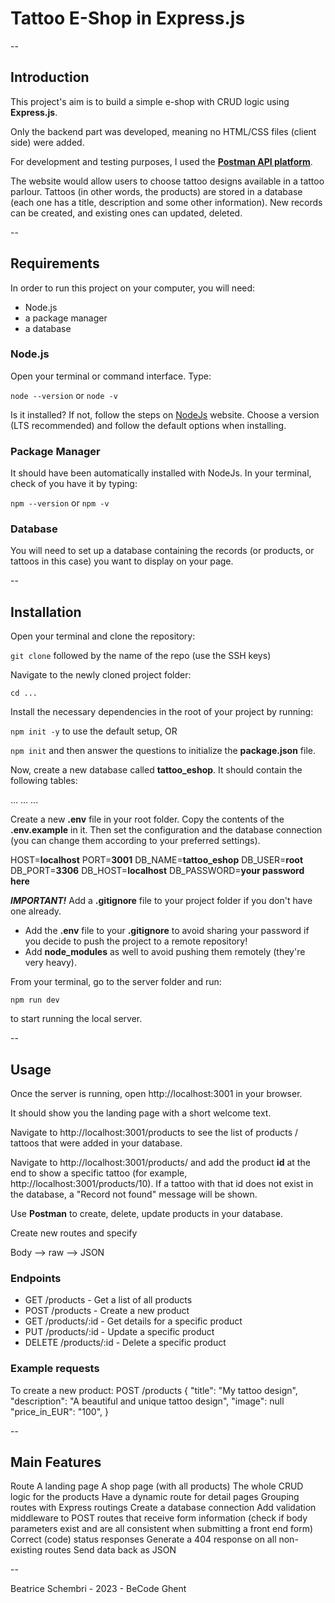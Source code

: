 # Tattoo E-Shop in Express.js

--

## Introduction

This project's aim is to build a simple e-shop with CRUD logic using **Express.js**.

Only the backend part was developed, meaning no HTML/CSS files (client side) were added.

For development and testing purposes, I used the [**Postman API platform**](https://www.postman.com/).

The website would allow users to choose tattoo designs available in a tattoo parlour. Tattoos (in other words, the products) are stored in a database (each one has a title, description and some other information). New records can be created, and existing ones can updated, deleted.

--

## Requirements

In order to run this project on your computer, you will need:

- Node.js
- a package manager
- a database

### Node.js

Open your terminal or command interface. Type:

`node --version` or `node -v`

Is it installed? If not, follow the steps on [NodeJs](https://nodejs.org/en/) website.
Choose a version (LTS recommended) and follow the default options when installing.

### Package Manager

It should have been automatically installed with NodeJs. In your terminal, check of you have it by typing:

`npm --version` or `npm -v`

### Database

You will need to set up a database containing the records (or products, or tattoos in this case) you want to display on your page.

--

## Installation

Open your terminal and clone the repository:

`git clone` followed by the name of the repo (use the SSH keys)

Navigate to the newly cloned project folder:

`cd ...`

Install the necessary dependencies in the root of your project by running:

`npm init -y` to use the default setup, OR

`npm init` and then answer the questions to initialize the **package.json** file.

Now, create a new database called **tattoo_eshop**. It should contain the following tables:

...
...
...

Create a new **.env** file in your root folder. Copy the contents of the **.env.example** in it. Then set the configuration and the database connection (you can change them according to your preferred settings).

HOST=**localhost**
PORT=**3001**
DB_NAME=**tattoo_eshop**
DB_USER=**root**
DB_PORT=**3306**
DB_HOST=**localhost**
DB_PASSWORD=**your password here**

**_IMPORTANT!_** Add a **.gitignore** file to your project folder if you don't have one already.

- Add the **.env** file to your **.gitignore** to avoid sharing your password if you decide to push the project to a remote repository!
- Add **node_modules** as well to avoid pushing them remotely (they're very heavy).

From your terminal, go to the server folder and run:

`npm run dev`

to start running the local server.

--

## Usage

Once the server is running, open http://localhost:3001 in your browser.

It should show you the landing page with a short welcome text.

Navigate to http://localhost:3001/products to see the list of products / tattoos that were added in your database.

Navigate to http://localhost:3001/products/ and add the product **id** at the end to show a specific tattoo (for example, http://localhost:3001/products/10). If a tattoo with that id does not exist in the database, a "Record not found" message will be shown.

Use **Postman** to create, delete, update products in your database.

Create new routes and specify

Body --> raw --> JSON

### Endpoints

- GET /products - Get a list of all products
- POST /products - Create a new product
- GET /products/:id - Get details for a specific product
- PUT /products/:id - Update a specific product
- DELETE /products/:id - Delete a specific product

### Example requests

To create a new product:
POST /products
{
"title": "My tattoo design",
"description": "A beautiful and unique tattoo design",
"image": null
"price_in_EUR": "100",
}

--

## Main Features

Route A landing page
A shop page (with all products)
The whole CRUD logic for the products
Have a dynamic route for detail pages
Grouping routes with Express routings
Create a database connection
Add validation middleware to POST routes that receive form information (check if body parameters exist and are all consistent when submitting a front end form)
Correct (code) status responses
Generate a 404 response on all non-existing routes
Send data back as JSON

--

Beatrice Schembri - 2023 - BeCode Ghent
